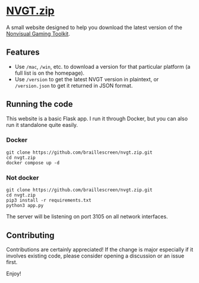 # [NVGT.zip](https://nvgt.zip)
A small website designed to help you download the latest version of the [Nonvisual Gaming Toolkit](https://nvgt.gg).

## Features
* Use `/mac`, `/win`, etc. to download a version for that particular platform (a full list is on the homepage).
* Use `/version` to get the latest NVGT version in plaintext, or `/version.json` to get it returned in JSON format.

## Running the code
This website is a basic Flask app. I run it through Docker, but you can also run it standalone quite easily.
### Docker
```
git clone https://github.com/braillescreen/nvgt.zip.git
cd nvgt.zip
docker compose up -d
```

### Not docker
```
git clone https://github.com/braillescreen/nvgt.zip.git
cd nvgt.zip
pip3 install -r requirements.txt
python3 app.py
```

The server will be listening on port 3105 on all network interfaces.

## Contributing
Contributions are certainly appreciated! If the change is major especially if it involves existing code, please consider opening a discussion or an issue first.

Enjoy!